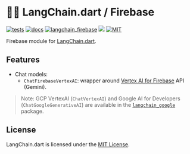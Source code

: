 # 🦜️🔗 LangChain.dart / Firebase

[![tests](https://img.shields.io/github/actions/workflow/status/davidmigloz/langchain_dart/test.yaml?logo=github&label=tests)](https://github.com/davidmigloz/langchain_dart/actions/workflows/test.yaml)
[![docs](https://img.shields.io/github/actions/workflow/status/davidmigloz/langchain_dart/pages%2Fpages-build-deployment?logo=github&label=docs)](https://github.com/davidmigloz/langchain_dart/actions/workflows/pages/pages-build-deployment)
[![langchain_firebase](https://img.shields.io/pub/v/langchain_firebase.svg)](https://pub.dev/packages/langchain_firebase)
[![](https://dcbadge.vercel.app/api/server/x4qbhqecVR?style=flat)](https://discord.gg/x4qbhqecVR)
[![MIT](https://img.shields.io/badge/license-MIT-purple.svg)](https://github.com/davidmigloz/langchain_dart/blob/main/LICENSE)

Firebase module for [LangChain.dart](https://github.com/davidmigloz/langchain_dart).

## Features

- Chat models:
  * `ChatFirebaseVertexAI`: wrapper around [Vertex AI for Firebase](https://firebase.google.com/docs/vertex-ai) API (Gemini).

> Note: GCP VertexAI (`ChatVertexAI`) and Google AI for Developers (`ChatGoogleGenerativeAI`) are available in the [`langchain_google`](https://pub.dev/packages/langchain_google) package.

## License

LangChain.dart is licensed under the
[MIT License](https://github.com/davidmigloz/langchain_dart/blob/main/LICENSE).
